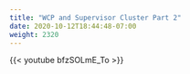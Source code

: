 ```yaml
---
title: "WCP and Supervisor Cluster Part 2"
date: 2020-10-12T18:44:48-07:00
weight: 2320
---
```

{{< youtube bfzSOLmE_To >}}

